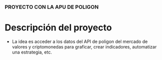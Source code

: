 ### PROYECTO CON LA APU DE POLIGON


# Descripción del proyecto
- La idea es acceder a los datos del API de poligon del mercado de valores y criptomonedas para graficar,
crear indicadores, automatizar una estrategia, etc.
